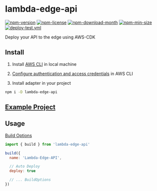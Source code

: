 <!----- BEGIN GHOST DOCS HEADER ----->

# lambda-edge-api

[![npm-version](https://img.shields.io/npm/v/lambda-edge-api)](https://npmjs.com/package/lambda-edge-api) [![npm-license](https://img.shields.io/npm/l/lambda-edge-api)](https://npmjs.com/package/lambda-edge-api) [![npm-download-month](https://img.shields.io/npm/dm/lambda-edge-api)](https://npmjs.com/package/lambda-edge-api) [![npm-min-size](https://img.shields.io/bundlephobia/min/lambda-edge-api)](https://npmjs.com/package/lambda-edge-api) [![deploy-test.yml](https://github.com/jill64/lambda-edge-api/actions/workflows/deploy-test.yml/badge.svg)](https://github.com/jill64/lambda-edge-api/actions/workflows/deploy-test.yml)

Deploy your API to the edge using AWS-CDK

<!----- END GHOST DOCS HEADER ----->

## Install

1. Install [AWS CLI](https://docs.aws.amazon.com/cli/latest/userguide/getting-started-install.html) in local machine

2. [Configure authentication and access credentials](https://docs.aws.amazon.com/cli/latest/userguide/cli-chap-authentication.html) in AWS CLI

3. Install adapter in your project

```sh
npm i -D lambda-edge-api
```

## [Example Project](./demo)

## Usage

[Build Options](./src/types/BuildOptions.ts)

```js
import { build } from 'lambda-edge-api'

build({
  name: 'Lambda-Edge-API',

  // Auto Deploy
  deploy: true

  // ... BuildOptions
})
```
